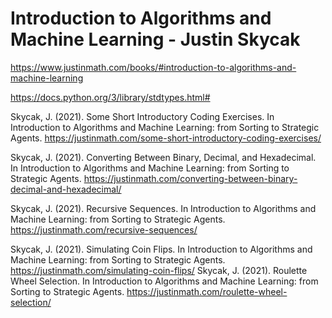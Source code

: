 # Introduction to Algorithms and Machine Learning - Justin Skycak
https://www.justinmath.com/books/#introduction-to-algorithms-and-machine-learning

https://docs.python.org/3/library/stdtypes.html#

Skycak, J. (2021). Some Short Introductory Coding Exercises. In Introduction to Algorithms and Machine Learning: from Sorting to Strategic Agents. https://justinmath.com/some-short-introductory-coding-exercises/

Skycak, J. (2021). Converting Between Binary, Decimal, and Hexadecimal. In Introduction to Algorithms and Machine Learning: from Sorting to Strategic Agents. https://justinmath.com/converting-between-binary-decimal-and-hexadecimal/

Skycak, J. (2021). Recursive Sequences. In Introduction to Algorithms and Machine Learning: from Sorting to Strategic Agents. https://justinmath.com/recursive-sequences/

Skycak, J. (2021). Simulating Coin Flips. In Introduction to Algorithms and Machine Learning: from Sorting to Strategic Agents. https://justinmath.com/simulating-coin-flips/
Skycak, J. (2021). Roulette Wheel Selection. In Introduction to Algorithms and Machine Learning: from Sorting to Strategic Agents. https://justinmath.com/roulette-wheel-selection/
